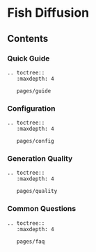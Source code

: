 # Fish Diffusion

## Contents

### Quick Guide
```{eval-rst}
.. toctree::
   :maxdepth: 4

   pages/guide
```

### Configuration
```{eval-rst}
.. toctree::
   :maxdepth: 4

   pages/config
```

### Generation Quality
```{eval-rst}
.. toctree::
   :maxdepth: 4

   pages/quality
```

### Common Questions
```{eval-rst}
.. toctree::
   :maxdepth: 4

   pages/faq
```